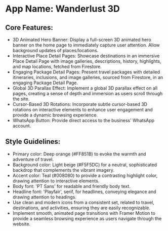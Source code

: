 # **App Name**: Wanderlust 3D

## Core Features:

- 3D Animated Hero Banner: Display a full-screen 3D animated hero banner on the home page to immediately capture user attention. Allow background updates of places/locations.
- Interactive Place Detail Pages: Showcase destinations in an immersive Place Detail Page with image galleries, descriptions, history, highlights, and map locations, fetched from Firestore.
- Engaging Package Detail Pages: Present travel packages with detailed itineraries, inclusions, and image galleries, sourced from Firestore, in an engaging Package Detail Page.
- Global 3D Parallax Effect: Implement a global 3D parallax effect on all pages, creating a sense of depth and immersion as users scroll through the site.
- Cursor-Based 3D Rotations: Incorporate subtle cursor-based 3D rotations on interactive elements to enhance user engagement and provide a dynamic browsing experience.
- WhatsApp Button: Provide direct access to the business' WhatsApp account.

## Style Guidelines:

- Primary color: Deep orange (#FF851B) to evoke the warmth and adventure of travel.
- Background color: Light beige (#F5F5DC) for a neutral, sophisticated backdrop that complements the vibrant imagery.
- Accent color: Teal (#008080) to provide a contrasting highlight color, drawing attention to interactive elements.
- Body font: 'PT Sans' for readable and friendly body text.
- Headline font: 'Playfair', serif, for headlines, conveying elegance and drawing attention to headings.
- Use clean and modern icons from a consistent set, related to travel, destinations, and activities, ensuring they are easily recognizable.
- Implement smooth, animated page transitions with Framer Motion to provide a seamless browsing experience as users navigate through the website.